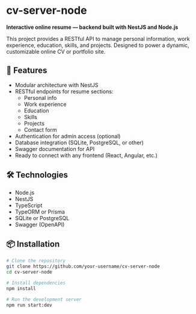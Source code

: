 # cv-server-node

**Interactive online resume — backend built with NestJS and Node.js**

This project provides a RESTful API to manage personal information, work experience, education, skills, and projects. Designed to power a dynamic, customizable online CV or portfolio site.

## 🚀 Features

- Modular architecture with NestJS
- RESTful endpoints for resume sections:
  - Personal info
  - Work experience
  - Education
  - Skills
  - Projects
  - Contact form
- Authentication for admin access (optional)
- Database integration (SQLite, PostgreSQL, or other)
- Swagger documentation for API
- Ready to connect with any frontend (React, Angular, etc.)

## 🛠️ Technologies

- Node.js
- NestJS
- TypeScript
- TypeORM or Prisma
- SQLite or PostgreSQL
- Swagger (OpenAPI)

## 📦 Installation

```bash
# Clone the repository
git clone https://github.com/your-username/cv-server-node
cd cv-server-node

# Install dependencies
npm install

# Run the development server
npm run start:dev
